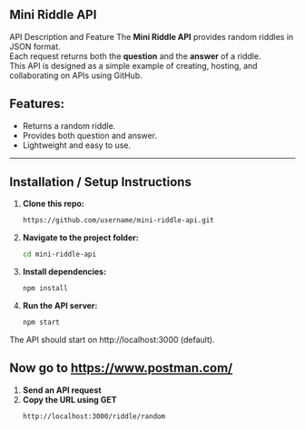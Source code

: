 ## Mini Riddle API

API Description and Feature
The **Mini Riddle API** provides random riddles in JSON format.  
Each request returns both the **question** and the **answer** of a riddle.  
This API is designed as a simple example of creating, hosting, and collaborating on APIs using GitHub.

## Features:
- Returns a random riddle.
- Provides both question and answer.
- Lightweight and easy to use.

---

## Installation / Setup Instructions
1. **Clone this repo:**
   ```bash
   https://github.com/username/mini-riddle-api.git
   
2. **Navigate to the project folder:**
   ```bash
   cd mini-riddle-api
3. **Install dependencies:**
   ```bash
   npm install
   
4. **Run the API server:**
   ```bash
   npm start
   
The API should start on http://localhost:3000 (default).

## Now go to https://www.postman.com/
1. **Send an API request**
2. **Copy the URL using GET**
   ```bash
   http://localhost:3000/riddle/random 

